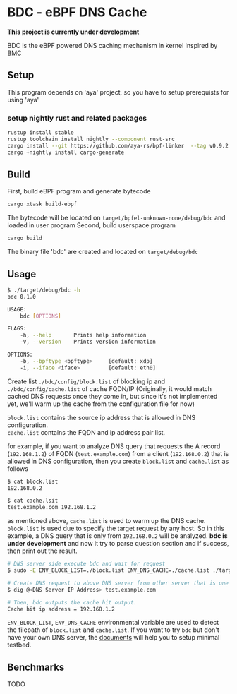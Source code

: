 # BDC - eBPF DNS Cache

**This project is currently under development**

BDC is the eBPF powered DNS caching mechanism in kernel inspired by [BMC](https://www.usenix.org/conference/nsdi21/presentation/ghigoff)

## Setup

This program depends on 'aya' project, so you have to setup prerequists for using 'aya'

### setup nightly rust and related packages

```bash
rustup install stable
rustup toolchain install nightly --component rust-src
cargo install --git https://github.com/aya-rs/bpf-linker  --tag v0.9.2 --no-default-features --features rust-llvm -- bpf-linker
cargo +nightly install cargo-generate
```

## Build

First, build eBPF program and generate bytecode

```bash
cargo xtask build-ebpf
```
The bytecode will be located on `target/bpfel-unknown-none/debug/bdc` and loaded in user program
Second, build userspace program

```bash
cargo build
```

The binary file 'bdc' are created and located on `target/debug/bdc`

## Usage

```bash
$ ./target/debug/bdc -h
bdc 0.1.0

USAGE:
    bdc [OPTIONS]

FLAGS:
    -h, --help       Prints help information
    -V, --version    Prints version information

OPTIONS:
    -b, --bpftype <bpftype>     [default: xdp]
    -i, --iface <iface>         [default: eth0]
```

Create list `./bdc/config/block.list` of blocking ip and `./bdc/config/cache.list` of cache FQDN/IP (Originally, it would match cached DNS requests once they come in, but since it's not implemented yet, we'll warm up the cache from the configuration file for now)

`block.list` contains the source ip address that is allowed in DNS configuration.  
`cache.list` contains the FQDN and ip address pair list.  

for example, if you want to analyze DNS query that requests the A record (`192.168.1.2`) of FQDN (`test.example.com`) from a client (`192.168.0.2`) that is allowed in DNS configuration, then you create `block.list` and `cache.list` as follows

```bash
$ cat block.list
192.168.0.2

$ cat cache.lsit
test.example.com 192.168.1.2
```

as mentioned above, `cache.list` is used to warm up the DNS cache.  
`block.list` is used due to specify the target request by any host. So in this example, a DNS query that is only from `192.168.0.2` will be analyzed.
**bdc is under development** and now it try to parse question section and if success, then print out the result.

```bash
# DNS server side execute bdc and wait for request
$ sudo -E ENV_BLOCK_LIST=./block.list ENV_DNS_CACHE=./cache.list ./target/debug/bdc -i <iface>

# Create DNS request to above DNS server from other server that is one of the block.list entry.
$ dig @<DNS Server IP Address> test.example.com

# Then, bdc outputs the cache hit output.
Cache hit ip address = 192.168.1.2
```

`ENV_BLOCK_LIST`, `ENV_DNS_CACHE` environmental variable are used to detect the filepath of `block.list` and `cache.list`.
If you want to try `bdc` but don't have your own DNS server, the [documents](./docs/bind/setup.md) will help you to setup minimal testbed.

## Benchmarks

TODO
